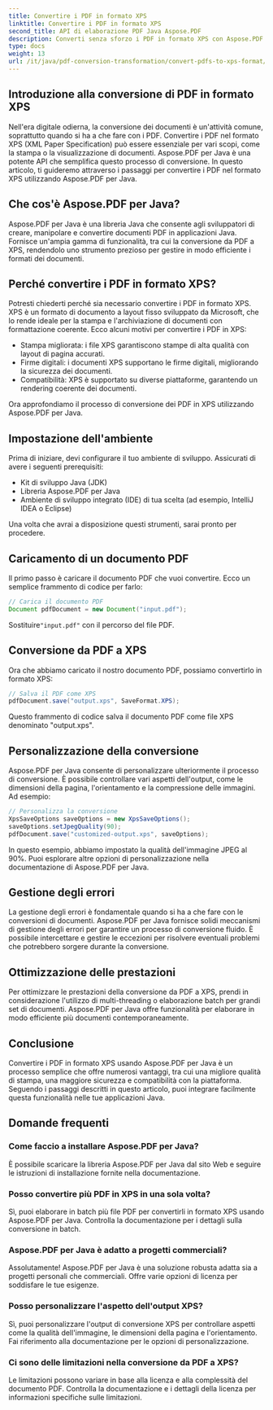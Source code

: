 ```yaml
---
title: Convertire i PDF in formato XPS
linktitle: Convertire i PDF in formato XPS
second_title: API di elaborazione PDF Java Aspose.PDF
description: Converti senza sforzo i PDF in formato XPS con Aspose.PDF per Java. Sblocca stampa avanzata, sicurezza e compatibilità.
type: docs
weight: 13
url: /it/java/pdf-conversion-transformation/convert-pdfs-to-xps-format/
---
```


## Introduzione alla conversione di PDF in formato XPS

Nell'era digitale odierna, la conversione dei documenti è un'attività comune, soprattutto quando si ha a che fare con i PDF. Convertire i PDF nel formato XPS (XML Paper Specification) può essere essenziale per vari scopi, come la stampa o la visualizzazione di documenti. Aspose.PDF per Java è una potente API che semplifica questo processo di conversione. In questo articolo, ti guideremo attraverso i passaggi per convertire i PDF nel formato XPS utilizzando Aspose.PDF per Java.

## Che cos'è Aspose.PDF per Java?

Aspose.PDF per Java è una libreria Java che consente agli sviluppatori di creare, manipolare e convertire documenti PDF in applicazioni Java. Fornisce un'ampia gamma di funzionalità, tra cui la conversione da PDF a XPS, rendendolo uno strumento prezioso per gestire in modo efficiente i formati dei documenti.

## Perché convertire i PDF in formato XPS?

Potresti chiederti perché sia necessario convertire i PDF in formato XPS. XPS è un formato di documento a layout fisso sviluppato da Microsoft, che lo rende ideale per la stampa e l'archiviazione di documenti con formattazione coerente. Ecco alcuni motivi per convertire i PDF in XPS:

- Stampa migliorata: i file XPS garantiscono stampe di alta qualità con layout di pagina accurati.
- Firme digitali: i documenti XPS supportano le firme digitali, migliorando la sicurezza dei documenti.
- Compatibilità: XPS è supportato su diverse piattaforme, garantendo un rendering coerente dei documenti.

Ora approfondiamo il processo di conversione dei PDF in XPS utilizzando Aspose.PDF per Java.

## Impostazione dell'ambiente

Prima di iniziare, devi configurare il tuo ambiente di sviluppo. Assicurati di avere i seguenti prerequisiti:

- Kit di sviluppo Java (JDK)
- Libreria Aspose.PDF per Java
- Ambiente di sviluppo integrato (IDE) di tua scelta (ad esempio, IntelliJ IDEA o Eclipse)

Una volta che avrai a disposizione questi strumenti, sarai pronto per procedere.

## Caricamento di un documento PDF

Il primo passo è caricare il documento PDF che vuoi convertire. Ecco un semplice frammento di codice per farlo:

```java
// Carica il documento PDF
Document pdfDocument = new Document("input.pdf");
```

 Sostituire`"input.pdf"` con il percorso del file PDF.

## Conversione da PDF a XPS

Ora che abbiamo caricato il nostro documento PDF, possiamo convertirlo in formato XPS:

```java
// Salva il PDF come XPS
pdfDocument.save("output.xps", SaveFormat.XPS);
```

Questo frammento di codice salva il documento PDF come file XPS denominato "output.xps".

## Personalizzazione della conversione

Aspose.PDF per Java consente di personalizzare ulteriormente il processo di conversione. È possibile controllare vari aspetti dell'output, come le dimensioni della pagina, l'orientamento e la compressione delle immagini. Ad esempio:

```java
// Personalizza la conversione
XpsSaveOptions saveOptions = new XpsSaveOptions();
saveOptions.setJpegQuality(90);
pdfDocument.save("customized-output.xps", saveOptions);
```

In questo esempio, abbiamo impostato la qualità dell'immagine JPEG al 90%. Puoi esplorare altre opzioni di personalizzazione nella documentazione di Aspose.PDF per Java.

## Gestione degli errori

La gestione degli errori è fondamentale quando si ha a che fare con le conversioni di documenti. Aspose.PDF per Java fornisce solidi meccanismi di gestione degli errori per garantire un processo di conversione fluido. È possibile intercettare e gestire le eccezioni per risolvere eventuali problemi che potrebbero sorgere durante la conversione.

## Ottimizzazione delle prestazioni

Per ottimizzare le prestazioni della conversione da PDF a XPS, prendi in considerazione l'utilizzo di multi-threading o elaborazione batch per grandi set di documenti. Aspose.PDF per Java offre funzionalità per elaborare in modo efficiente più documenti contemporaneamente.

## Conclusione

Convertire i PDF in formato XPS usando Aspose.PDF per Java è un processo semplice che offre numerosi vantaggi, tra cui una migliore qualità di stampa, una maggiore sicurezza e compatibilità con la piattaforma. Seguendo i passaggi descritti in questo articolo, puoi integrare facilmente questa funzionalità nelle tue applicazioni Java.

## Domande frequenti

### Come faccio a installare Aspose.PDF per Java?

È possibile scaricare la libreria Aspose.PDF per Java dal sito Web e seguire le istruzioni di installazione fornite nella documentazione.

### Posso convertire più PDF in XPS in una sola volta?

Sì, puoi elaborare in batch più file PDF per convertirli in formato XPS usando Aspose.PDF per Java. Controlla la documentazione per i dettagli sulla conversione in batch.

### Aspose.PDF per Java è adatto a progetti commerciali?

Assolutamente! Aspose.PDF per Java è una soluzione robusta adatta sia a progetti personali che commerciali. Offre varie opzioni di licenza per soddisfare le tue esigenze.

### Posso personalizzare l'aspetto dell'output XPS?

Sì, puoi personalizzare l'output di conversione XPS per controllare aspetti come la qualità dell'immagine, le dimensioni della pagina e l'orientamento. Fai riferimento alla documentazione per le opzioni di personalizzazione.

### Ci sono delle limitazioni nella conversione da PDF a XPS?

Le limitazioni possono variare in base alla licenza e alla complessità del documento PDF. Controlla la documentazione e i dettagli della licenza per informazioni specifiche sulle limitazioni.